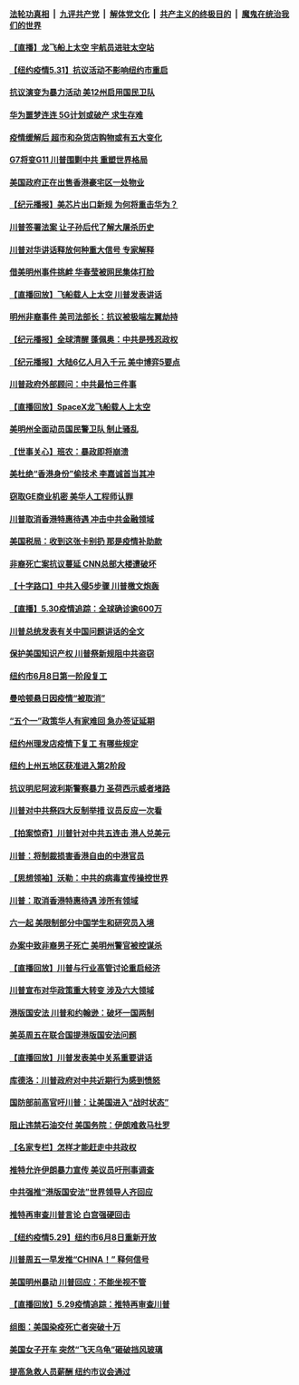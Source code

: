 ####  [法轮功真相](../../../../basic/blob/master/README.md?t=06010331) &nbsp;|&nbsp; [九评共产党](../../../../9ping.md/blob/master/README.md?t=06010331) &nbsp;|&nbsp; [解体党文化](../../../../jtdwh.md/blob/master/README.md?t=06010331)  &nbsp;|&nbsp; [共产主义的终极目的](../../../../gczydzjmd.md/blob/master/README.md?t=06010331) &nbsp;|&nbsp; [魔鬼在统治我们的世界](../../../../mgztzwmdsj.md/blob/master/README.md?t=06010331) 

#### [【直播】龙飞船上太空 宇航员进驻太空站](../pages/nsc412/n12150253.md?t=06010331) 

#### [【纽约疫情5.31】抗议活动不影响纽约市重启](../pages/nsc412/n12150088.md?t=06010331) 

#### [抗议演变为暴力活动 美12州启用国民卫队](../pages/nsc412/n12150331.md?t=06010331) 

#### [华为噩梦连连 5G计划或破产 求生存难](../pages/nsc412/n12147779.md?t=06010331) 

#### [疫情缓解后 超市和杂货店购物或有五大变化](../pages/nsc412/n12119644.md?t=06010331) 

#### [G7将变G11 川普围剿中共 重塑世界格局](../pages/nsc412/n12149982.md?t=06010331) 

#### [美国政府正在出售香港豪宅区一处物业](../pages/nsc412/n12149565.md?t=06010331) 

#### [【纪元播报】美芯片出口新规 为何将重击华为？](../pages/nsc412/n12148265.md?t=06010331) 

#### [川普签署法案 让子孙后代了解大屠杀历史](../pages/nsc412/n12149293.md?t=06010331) 

#### [川普对华讲话释放何种重大信号 专家解释](../pages/nsc412/n12148937.md?t=06010331) 

#### [借美明州事件挑衅 华春莹被网民集体打脸](../pages/nsc412/n12149034.md?t=06010331) 

#### [【直播回放】飞船载人上太空 川普发表讲话](../pages/nsc412/n12148887.md?t=06010331) 

#### [明州非裔事件 美司法部长：抗议被极端左翼劫持](../pages/nsc412/n12148963.md?t=06010331) 

#### [【纪元播报】全球清醒 蓬佩奥：中共是残忍政权](../pages/nsc412/n12148286.md?t=06010331) 

#### [【纪元播报】大陆6亿人月入千元 美中博弈5要点](../pages/nsc412/n12148528.md?t=06010331) 

#### [川普政府外部顾问：中共最怕三件事](../pages/nsc412/n12146836.md?t=06010331) 

#### [【直播回放】SpaceX龙飞船载人上太空](../pages/nsc412/n12148637.md?t=06010331) 

#### [美明州全面动员国民警卫队 制止骚乱](../pages/nsc412/n12148939.md?t=06010331) 

#### [【世事关心】班农：暴政即将崩溃](../pages/nsc412/n12147612.md?t=06010331) 

#### [美杜绝“香港身份”偷技术 李嘉诚首当其冲](../pages/nsc412/n12148885.md?t=06010331) 

#### [窃取GE商业机密 美华人工程师认罪](../pages/nsc412/n12147874.md?t=06010331) 

#### [川普取消香港特惠待遇 冲击中共金融领域](../pages/nsc412/n12148652.md?t=06010331) 

#### [美国税局：收到这张卡别扔 那是疫情补助款](../pages/nsc412/n12148766.md?t=06010331) 

#### [非裔死亡案抗议蔓延 CNN总部大楼遭破坏](../pages/nsc412/n12148583.md?t=06010331) 

#### [【十字路口】中共入侵5步骤 川普檄文炮轰](../pages/nsc412/n12147562.md?t=06010331) 

#### [【直播】5.30疫情追踪：全球确诊逾600万](../pages/nsc412/n12148466.md?t=06010331) 

#### [川普总统发表有关中国问题讲话的全文](../pages/nsc412/n12148103.md?t=06010331) 

#### [保护美国知识产权 川普祭新规阻中共盗窃](../pages/nsc412/n12147992.md?t=06010331) 

#### [纽约市6月8日第一阶段复工](../pages/nsc412/n12147947.md?t=06010331) 

#### [曼哈顿悬日因疫情“被取消”](../pages/nsc412/n12147871.md?t=06010331) 

#### [“五个一”政策华人有家难回  急办签证延期](../pages/nsc412/n12147932.md?t=06010331) 

#### [纽约州理发店疫情下复工   有哪些规定](../pages/nsc412/n12147936.md?t=06010331) 

#### [纽约上州五地区获准进入第2阶段](../pages/nsc412/n12147880.md?t=06010331) 

#### [抗议明尼阿波利斯警察暴力 圣荷西示威者堵路](../pages/nsc412/n12147910.md?t=06010331) 

#### [川普对中共祭四大反制举措 议员反应一次看](../pages/nsc412/n12147616.md?t=06010331) 

#### [【拍案惊奇】川普针对中共五连击 港人兑美元](../pages/nsc412/n12147569.md?t=06010331) 

#### [川普：将制裁损害香港自由的中港官员](../pages/nsc412/n12147255.md?t=06010331) 

#### [【思想领袖】沃勒：中共的病毒宣传操控世界](../pages/nsc412/n12070926.md?t=06010331) 

#### [川普：取消香港特惠待遇 涉所有领域](../pages/nsc412/n12147143.md?t=06010331) 

#### [六一起 美限制部分中国学生和研究员入境](../pages/nsc412/n12147285.md?t=06010331) 

#### [办案中致非裔男子死亡 美明州警官被控谋杀](../pages/nsc412/n12147207.md?t=06010331) 

#### [【直播回放】川普与行业高管讨论重启经济](../pages/nsc412/n12147068.md?t=06010331) 

#### [川普宣布对华政策重大转变 涉及六大领域](../pages/nsc412/n12147002.md?t=06010331) 

#### [港版国安法 川普和约翰逊：破坏一国两制](../pages/nsc412/n12147093.md?t=06010331) 

#### [美英周五在联合国提港版国安法问题](../pages/nsc412/n12146704.md?t=06010331) 

#### [【直播回放】川普发表美中关系重要讲话](../pages/nsc412/n12146579.md?t=06010331) 

#### [库德洛：川普政府对中共近期行为感到愤怒](../pages/nsc412/n12146911.md?t=06010331) 

#### [国防部前高官吁川普：让美国进入“战时状态”](../pages/nsc412/n12146703.md?t=06010331) 

#### [阻止违禁石油交付 美国务院：伊朗难救马杜罗](../pages/nsc412/n12146801.md?t=06010331) 

#### [【名家专栏】怎样才能赶走中共政权](../pages/nsc412/n12144998.md?t=06010331) 

#### [推特允许伊朗暴力宣传 美议员吁刑事调查](../pages/nsc412/n12146767.md?t=06010331) 

#### [中共强推“港版国安法”世界领导人齐回应](../pages/nsc412/n12146598.md?t=06010331) 

#### [推特再审查川普言论 白宫强硬回击](../pages/nsc412/n12146617.md?t=06010331) 

#### [【纽约疫情5.29】纽约市6月8日重新开放](../pages/nsc412/n12146090.md?t=06010331) 

#### [川普周五一早发推“CHINA！” 释何信号](../pages/nsc412/n12146612.md?t=06010331) 

#### [美国明州暴动 川普回应：不能坐视不管](../pages/nsc412/n12146337.md?t=06010331) 

#### [【直播回放】5.29疫情追踪：推特再审查川普](../pages/nsc412/n12146172.md?t=06010331) 

#### [组图：美国染疫死亡者突破十万](../pages/nsc412/n12145676.md?t=06010331) 

#### [美国女子开车 突然“飞天乌龟”砸破挡风玻璃](../pages/nsc412/n12145594.md?t=06010331) 

#### [提高急救人员薪酬  纽约市议会通过](../pages/nsc412/n12145481.md?t=06010331) 

